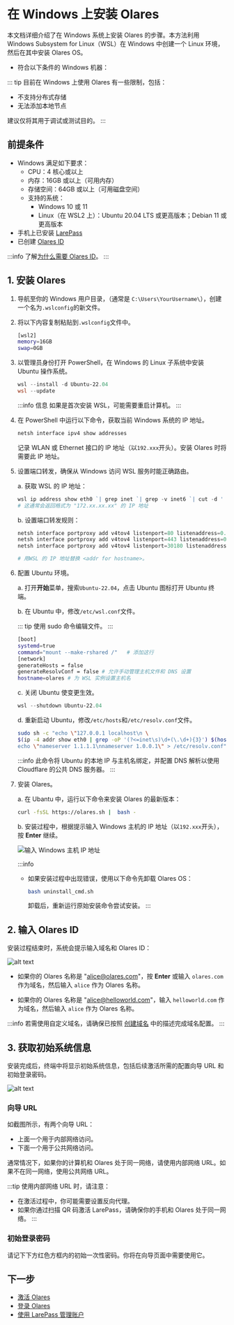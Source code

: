 
# 在 Windows 上安装 Olares

本文档详细介绍了在 Windows 系统上安装 Olares 的步骤。本方法利用 Windows Subsystem for Linux（WSL）在 Windows 中创建一个 Linux 环境，然后在其中安装 Olares OS。

- 符合以下条件的 Windows 机器：


::: tip
目前在 Windows 上使用 Olares 有一些限制，包括：
- 不支持分布式存储
- 无法添加本地节点

建议仅将其用于调试或测试目的。
:::


## 前提条件

- Windows 满足如下要求：
  - CPU：4 核心或以上
  - 内存：16GB 或以上（可用内存）
  - 存储空间：64GB 或以上（可用磁盘空间）
  - 支持的系统：
     - Windows 10 或 11
     - Linux（在 WSL2 上）：Ubuntu 20.04 LTS 或更高版本；Debian 11 或更高版本
- 手机上已安装 [LarePass](../../../larepass/overview.md#download)
- 已创建 [Olares ID](../../../larepass/account/index.md#create-olares-id)
  
:::info
了解[为什么需要 Olares ID](../../../../overview/olares/olares-id.md#为什么需要-olares-id)。
:::

## 1. 安装 Olares

1. 导航至你的 Windows 用户目录，（通常是 `C:\Users\YourUsername\`），创建一个名为`.wslconfig`的新文件。
   
2. 将以下内容复制粘贴到`.wslconfig`文件中。
   
   ```bash
   [wsl2]
   memory=16GB 
   swap=0GB
   ```

3. 以管理员身份打开 PowerShell，在 Windows 的 Linux 子系统中安装 Ubuntu 操作系统。
   
   ```PowerShell
   wsl --install -d Ubuntu-22.04
   wsl --update
   ```

   :::info 信息
   如果是首次安装 WSL，可能需要重启计算机。
   ::: 

4. 在 PowerShell 中运行以下命令，获取当前 Windows 系统的 IP 地址。
   
   ```PowerShell
   netsh interface ipv4 show addresses
   ```
   
   记录 WLAN 或 Ethernet 接口的 IP 地址（以`192.xxx`开头）。安装 Olares 时将需要此 IP 地址。

5. 设置端口转发，确保从 Windows 访问 WSL 服务时能正确路由。
   
   a. 获取 WSL 的 IP 地址：

      ```PowerShell
      wsl ip address show eth0 `| grep inet `| grep -v inet6 `| cut -d ' ' -f 6 `| cut -d '/' -f 1
      # 这通常会返回格式为 "172.xx.xx.xx" 的 IP 地址
      ```
   b. 设置端口转发规则：
   
      ```PowerShell
      netsh interface portproxy add v4tov4 listenport=80 listenaddress=0.0.0.0 connectport=80 connectaddress=<addr for hostname>
      netsh interface portproxy add v4tov4 listenport=443 listenaddress=0.0.0.0 connectport=443 connectaddress=<addr for hostname>
      netsh interface portproxy add v4tov4 listenport=30180 listenaddress=0.0.0.0 connectport=30180 connectaddress=<addr for hostname>
      
      # 用WSL 的 IP 地址替换 <addr for hostname>。
      ```

6.  配置 Ubuntu 环境。

    a. 打开**开始**菜单，搜索`Ubuntu-22.04`，点击 Ubuntu 图标打开 Ubuntu 终端。
    
    b. 在 Ubuntu 中，修改`/etc/wsl.conf`文件。
    
      ::: tip
      使用 sudo 命令编辑文件。
      :::
    
      ```bash
      [boot] 
      systemd=true  
      command="mount --make-rshared /"   # 添加这行
      [network]
      generateHosts = false
      generateResolvConf = false # 允许手动管理主机文件和 DNS 设置
      hostname=olares # 为 WSL 实例设置主机名
      ```
    
    c. 关闭 Ubuntu 使变更生效。
    
      ```PowerShell
      wsl --shutdown Ubuntu-22.04
      ```
    
    d. 重新启动 Ubuntu，修改`/etc/hosts`和`/etc/resolv.conf`文件。
    
      ```bash
      sudo sh -c "echo \"127.0.0.1 localhost\n \
      $(ip -4 addr show eth0 | grep -oP '(?<=inet\s)\d+(\.\d+){3}') $(hostname)\" > /etc/hosts && \
      echo \"nameserver 1.1.1.1\nnameserver 1.0.0.1\" > /etc/resolv.conf"
      ```
      :::info
      此命令将 Ubuntu 的本地 IP 与主机名绑定，并配置 DNS 解析以使用 Cloudflare 的公共 DNS 服务器。
      :::
    
7. 安装 Olares。
   
   a. 在 Ubantu 中，运行以下命令来安装 Olares 的最新版本：

      ```bash
      curl -fsSL https://olares.sh |  bash -
      ```

   b. 安装过程中，根据提示输入 Windows 主机的 IP 地址（以`192.xxx`开头），按 **Enter** 继续。

    ![输入 Windows 主机 IP 地址](/images/overview/olares/install-windows-ip.jpeg)

   :::info
   - 如果安装过程中出现错误，使用以下命令先卸载 Olares OS：

        ```bash
        bash uninstall_cmd.sh
        ```
        卸载后，重新运行原始安装命令尝试安装。
   :::

## 2. 输入 Olares ID

安装过程结束时，系统会提示输入域名和 Olares ID：

![alt text](/images/how-to/olares/enter_olares_id.png)

- 如果你的 Olares 名称是 "alice@olares.com"，按 **Enter** 或输入 `olares.com` 作为域名，然后输入 `alice` 作为 Olares 名称。

- 如果你的 Olares 名称是 "alice@helloworld.com"，输入 `helloworld.com` 作为域名，然后输入 `alice` 作为 Olares 名称。

:::info
若需使用自定义域名，请确保已按照 [创建域名](../../../space/domain/host-domain.md) 中的描述完成域名配置。
:::

## 3. 获取初始系统信息

安装完成后，终端中将显示初始系统信息，包括后续激活所需的配置向导 URL 和初始登录密码。

![alt text](/images/how-to/olares/one_time_password.png)

### 向导 URL

如截图所示，有两个向导 URL：

- 上面一个用于内部网络访问。
- 下面一个用于公共网络访问。

通常情况下，如果你的计算机和 Olares 处于同一网络，请使用内部网络 URL。如果不在同一网络，使用公共网络 URL。

:::tip
使用内部网络 URL 时，请注意：
- 在激活过程中，你可能需要设置反向代理。
- 如果你通过扫描 QR 码激活 LarePass，请确保你的手机和 Olares 处于同一网络。
:::

### 初始登录密码

请记下下方红色方框内的初始一次性密码。你将在向导页面中需要使用它。

## 下一步

- [激活 Olares](../wizard.md)
- [登录 Olares](../login.md)
- [使用 LarePass 管理账户](../../../larepass/account/index.md)
